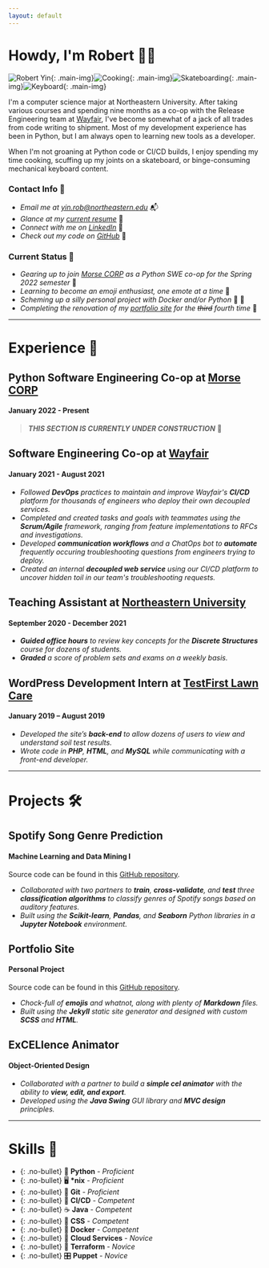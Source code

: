 ```yaml
---
layout: default
---
```


# Howdy, I'm Robert 👋🤠

![Robert Yin](assets/images/robert_yin.jpg){: .main-img}![Cooking](assets/images/cooking.jpg){: .main-img}![Skateboarding](assets/images/skateboarding.jpeg){: .main-img}![Keyboard](assets/images/keyboard.jpeg){: .main-img}

I'm a computer science major at Northeastern University. After taking various courses and spending nine months as a co-op with the Release Engineering team at [Wayfair](https://www.wayfair.com), I've become somewhat of a jack of all trades from code writing to shipment. Most of my development experience has been in Python, but I am always open to learning new tools as a developer.

When I'm not groaning at Python code or CI/CD builds, I enjoy spending my time cooking, scuffing up my joints on a skateboard, or binge-consuming mechanical keyboard content.

### Contact Info 📲

* *Email me at [yin.rob@northeastern.edu](mailto:yin.rob@northeastern.edu)*  📬
* *Glance at my [current resume](assets/files/robert_yin_resume.pdf)*  📜
* *Connect with me on [LinkedIn](https://www.linkedin.com/in/boberto)*  👥
* *Check out my code on [GitHub](https://github.com/bobertoyin)*  📁

### Current Status 📍

* *Gearing up to join [Morse CORP](https://www.morsecorp.com) as a Python SWE co-op for the Spring 2022 semester*  🐉
* *Learning to become an emoji enthusiast, one emote at a time*  🦾
* *Scheming up a silly personal project with Docker and/or Python*  🐍 🐳
* *Completing the renovation of my [portfolio site](https://github.com/bobertoyin/bobertoyin.github.io) for the ~~third~~ fourth time*  📐

---

# Experience 💼

## Python Software Engineering Co-op at [Morse CORP](https://www.morsecorp.com)
#### January 2022 - Present

> ***THIS SECTION IS CURRENTLY UNDER CONSTRUCTION***  🚧 

## Software Engineering Co-op at [Wayfair](https://www.wayfair.com)
#### January 2021 - August 2021

* *Followed **DevOps** practices to maintain and improve Wayfair's **CI/CD** platform for thousands of engineers who deploy their own decoupled services.*
* *Completed and created tasks and goals with teammates using the **Scrum/Agile** framework, ranging from feature implementations to RFCs and investigations.*
* *Developed **communication workflows** and a ChatOps bot to **automate** frequently occuring troubleshooting questions from engineers trying to deploy.*
* *Created an internal **decoupled web service** using our CI/CD platform to uncover hidden toil in our team's troubleshooting requests.*

## Teaching Assistant at [Northeastern University](https://www.northeastern.edu)
#### September 2020 - December 2021

* ***Guided office hours** to review key concepts for the **Discrete Structures** course for dozens of students.*
* ***Graded** a score of problem sets and exams on a weekly basis.*

## WordPress Development Intern at [TestFirst Lawn Care]()
#### January 2019 – August 2019

* *Developed the site’s **back-end** to allow dozens of users to view and understand soil test results.*
* *Wrote code in **PHP**, **HTML**, and **MySQL** while communicating with a front-end developer.*

---

# Projects 🛠

## Spotify Song Genre Prediction
#### Machine Learning and Data Mining I

Source code can be found in this [GitHub repository](https://github.com/bobertoyin/ds4400-project).

* *Collaborated with two partners to **train**, **cross-validate**, and **test** three **classification algorithms** to classify genres of Spotify songs based on auditory features.*
* *Built using the **Scikit-learn**, **Pandas**, and **Seaborn** Python libraries in a **Jupyter Notebook** environment.*

## Portfolio Site
#### Personal Project

Source code can be found in this [GitHub repository](https://github.com/bobertoyin/bobertoyin.github.io).

* *Chock-full of **emojis** and whatnot, along with plenty of **Markdown** files.*
* *Built using the **Jekyll** static site generator and designed with custom **SCSS** and **HTML**.*

## ExCELlence Animator
#### Object-Oriented Design
* *Collaborated with a partner to build a **simple cel animator** with the ability to **view, edit, and export**.*
* *Developed using the **Java Swing** GUI library and **MVC design** principles.*

---

# Skills 🧮

* {: .no-bullet} 🐍  **Python** - *Proficient*
* {: .no-bullet} 🖥  **\*nix** - *Proficient*
* {: .no-bullet} 💾  **Git** - *Proficient*
* {: .no-bullet} 🚢  **CI/CD** - *Competent*
* {: .no-bullet} ☕️  **Java** - *Competent*
* {: .no-bullet} 🎨  **CSS** - *Competent*
* {: .no-bullet} 🐳  **Docker** - *Competent*
* {: .no-bullet} 📡  **Cloud Services** - *Novice*
* {: .no-bullet} 🔌  **Terraform** - *Novice*
* {: .no-bullet} 🎛  **Puppet** - *Novice*
